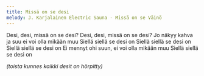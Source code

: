 ```yaml
---
title: Missä on se desi
melody: J. Karjalainen Electric Sauna - Missä on se Väinö
---
```


Desi, desi, missä on se desi?
Desi, desi, missä on se desi?
Jo näkyy kahva ja suu ei voi olla mikään muu
Siellä siellä se desi on
Siellä siellä se desi on
Siellä siellä se desi on
Ei mennyt ohi suun, ei voi olla mikään muu
Siellä siellä se desi on

*(toista kunnes kaikki desit on hörpitty)*